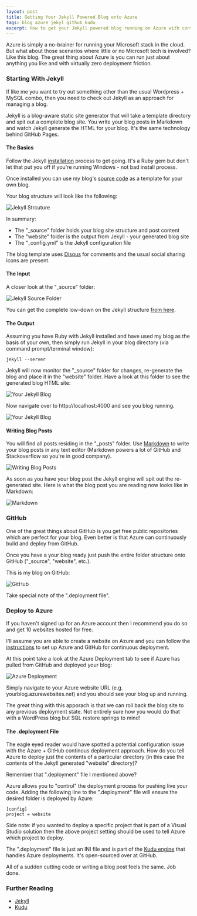 ```yaml
---
layout: post
title: Getting Your Jekyll Powered Blog onto Azure
tags: blog azure jekyl github kudu
excerpt: How to get your Jekyll powered blog running on Azure with continous deployment from GitHub.
---
```

Azure is simply a no-brainer for running your Microsoft stack in the cloud. But what about those scenarios where little or no Microsoft tech is involved? Like this blog. The great thing about Azure is you can run just about anything you like and with virtually zero deployment friction.

### Starting With Jekyll

If like me you want to try out something other than the usual Wordpress + MySQL combo, then you need to check out Jekyll as an approach for managing a blog.

Jekyll is a blog-aware static site generator that will take a template directory and spit out a complete blog site. You write your blog posts in Markdown and watch Jekyll generate the HTML for your blog. It's the same technology behind GitHub Pages.

#### The Basics

Follow the Jekyll [installation](http://jekyllrb.com) process to get going. It's a Ruby gem but don't let that put you off if you're running Windows - not bad install process.

Once installed you can use my blog's [source code](https://github.com/HarveyKandola/collectivematters) as a template for your own blog.

Your blog structure will look like the following:

![Jekyll Strcuture](/images/azureblog-dir1.jpg "Jekyll Structure")

In summary:

* The "\_source" folder holds your blog site structure and post content
* The "website" folder is the output from Jekyll - your generated blog site
* The "\_config.yml" is the Jekyll configuration file

The blog template uses [Disqus](http://disqus.com) for comments and the usual social sharing icons are present.

#### The Input

A closer look at the "\_source" folder:

![Jekyll Source Folder](/images/azureblog-dir2.jpg "Jekyll Source Folder")

You can get the complete low-down on the Jekyll structure [from here](https://github.com/mojombo/jekyll/wiki/Usage).

#### The Output

Assuming you have Ruby with Jekyll installed and have used my blog as the basis of your own, then simply run Jekyll in your blog directory (via command prompt/terminal window):

    jekyll --server

Jekyll will now monitor the "\_source" folder for changes, re-generate the blog and place it in the "website" folder. Have a look at this folder to see the generated blog HTML site:

![Your Jekyll Blog](/images/azureblog-dir3.jpg "Your Jekyll Blog")

Now navigate over to http://localhost:4000 and see you blog running.

![Your Jekyll Blog](/images/azureblog-preview.jpg "Your Jekyll Blog")

#### Writing Blog Posts

You will find all posts residing in the "\_posts" folder. Use [Markdown](http://daringfireball.net/projects/markdown/syntax) to write your blog posts in any text editor (Markdown powers a lot of GitHub and Stackoverflow so you're in good company).

![Writing Blog Posts](/images/azureblog-dir4.jpg "Writing Blog Posts")

As soon as you have your blog post the Jekyll engine will spit out the re-generated site. Here is what the blog post you are reading now looks like in Markdown:

![Markdown](/images/azureblog-markdown.jpg "Markdown")

### GitHub

One of the great things about GitHub is you get free public repositories which are perfect for your blog. Even better is that Azure can continuously build and deploy from GitHub.

Once you have a your blog ready just push the entire folder structure onto GitHub ("\_source", "website", etc.).

This is my blog on GitHub:

![GitHub](/images/azureblog-github.jpg "GitHub")

Take special note of the ".deployment file".

### Deploy to Azure

If you haven't signed up for an Azure account then I recommend you do so and get 10 websites hosted for free.

I'll assume you are able to create a website on Azure and you can follow the [instructions](http://www.windowsazure.com/en-us/develop/net/common-tasks/publishing-with-git/#header-3) to set up Azure and GitHub for continuous deployment.

At this point take a look at the Azure Deployment tab to see if Azure has pulled from GitHub and deployed your blog:

![Azure Deployment](/images/azureblog-azure1.jpg "Azure Deployment")

Simply navigate to your Azure website URL (e.g. yourblog.azurewebsites.net) and you should see your blog up and running.

The great thing with this apporach is that we can roll back the blog site to any previous deployment state. Not entirely sure how you would do that with a WordPress blog but SQL restore springs to mind!

#### The .deployment File

The eagle eyed reader would have spotted a potential configuration issue with the Azure + GitHub continous deployment approach. How do you tell Azure to deploy just the contents of a particular directory (in this case the contents of the Jekyll generated "website" directory)?

Remember that ".deployment" file I mentioned above?

Azure allows you to "control" the deployment process for pushing live your code. Adding the following line to the ".deployment" file will ensure the desired folder is deployed by Azure:

    [config]
    project = website

Side note: if you wanted to deploy a specific project that is part of a Visual Studio solution then the above project setting should be used to tell Azure which project to deploy.

The ".deployment" file is just an INI file and is part of the [Kudu engine](https://github.com/projectkudu/kudu) that handles Azure deployments. It's open-sourced over at GitHub.

All of a sudden cutting code or writing a blog post feels the same. Job done.

### Further Reading

* [Jekyll](https://github.com/mojombo/jekyll)
* [Kudu](https://github.com/projectkudu/kudu)
